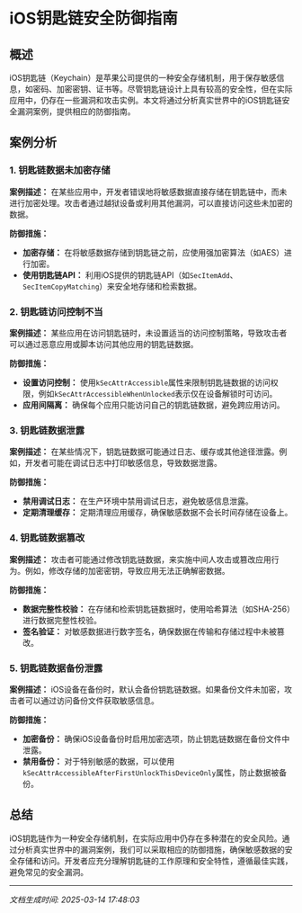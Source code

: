 # iOS钥匙链安全防御指南

## 概述

iOS钥匙链（Keychain）是苹果公司提供的一种安全存储机制，用于保存敏感信息，如密码、加密密钥、证书等。尽管钥匙链设计上具有较高的安全性，但在实际应用中，仍存在一些漏洞和攻击实例。本文将通过分析真实世界中的iOS钥匙链安全漏洞案例，提供相应的防御指南。

## 案例分析

### 1. 钥匙链数据未加密存储

**案例描述：**
在某些应用中，开发者错误地将敏感数据直接存储在钥匙链中，而未进行加密处理。攻击者通过越狱设备或利用其他漏洞，可以直接访问这些未加密的数据。

**防御措施：**
- **加密存储：** 在将敏感数据存储到钥匙链之前，应使用强加密算法（如AES）进行加密。
- **使用钥匙链API：** 利用iOS提供的钥匙链API（如`SecItemAdd`、`SecItemCopyMatching`）来安全地存储和检索数据。

### 2. 钥匙链访问控制不当

**案例描述：**
某些应用在访问钥匙链时，未设置适当的访问控制策略，导致攻击者可以通过恶意应用或脚本访问其他应用的钥匙链数据。

**防御措施：**
- **设置访问控制：** 使用`kSecAttrAccessible`属性来限制钥匙链数据的访问权限，例如`kSecAttrAccessibleWhenUnlocked`表示仅在设备解锁时可访问。
- **应用间隔离：** 确保每个应用只能访问自己的钥匙链数据，避免跨应用访问。

### 3. 钥匙链数据泄露

**案例描述：**
在某些情况下，钥匙链数据可能通过日志、缓存或其他途径泄露。例如，开发者可能在调试日志中打印敏感信息，导致数据泄露。

**防御措施：**
- **禁用调试日志：** 在生产环境中禁用调试日志，避免敏感信息泄露。
- **定期清理缓存：** 定期清理应用缓存，确保敏感数据不会长时间存储在设备上。

### 4. 钥匙链数据篡改

**案例描述：**
攻击者可能通过修改钥匙链数据，来实施中间人攻击或篡改应用行为。例如，修改存储的加密密钥，导致应用无法正确解密数据。

**防御措施：**
- **数据完整性校验：** 在存储和检索钥匙链数据时，使用哈希算法（如SHA-256）进行数据完整性校验。
- **签名验证：** 对敏感数据进行数字签名，确保数据在传输和存储过程中未被篡改。

### 5. 钥匙链数据备份泄露

**案例描述：**
iOS设备在备份时，默认会备份钥匙链数据。如果备份文件未加密，攻击者可以通过访问备份文件获取敏感信息。

**防御措施：**
- **加密备份：** 确保iOS设备备份时启用加密选项，防止钥匙链数据在备份文件中泄露。
- **禁用备份：** 对于特别敏感的数据，可以使用`kSecAttrAccessibleAfterFirstUnlockThisDeviceOnly`属性，防止数据被备份。

## 总结

iOS钥匙链作为一种安全存储机制，在实际应用中仍存在多种潜在的安全风险。通过分析真实世界中的漏洞案例，我们可以采取相应的防御措施，确保敏感数据的安全存储和访问。开发者应充分理解钥匙链的工作原理和安全特性，遵循最佳实践，避免常见的安全漏洞。

---

*文档生成时间: 2025-03-14 17:48:03*
